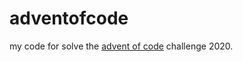 # adventofcode 

my code for solve the [advent of code](https://adventofcode.com/) challenge 2020.



